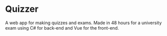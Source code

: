 # Quizzer

A web app for making quizzes and exams. Made in 48 hours for a university exam using C# for back-end and Vue for the front-end.

